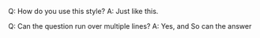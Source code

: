 Q: How do you use this style?
A: Just like this.

Q: Can the question
run over multiple lines?
A: Yes, and
So can the answer